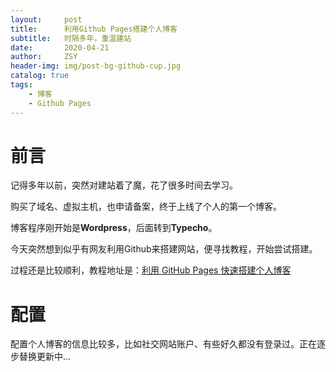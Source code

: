 ```yaml
---
layout:     post
title:      利用Github Pages搭建个人博客
subtitle:   时隔多年，重温建站
date:       2020-04-21
author:     ZSY
header-img: img/post-bg-github-cup.jpg
catalog: true
tags:
    - 博客
    - Github Pages
---
```


# 前言

记得多年以前，突然对建站着了魔，花了很多时间去学习。

购买了域名、虚拟主机，也申请备案，终于上线了个人的第一个博客。

博客程序刚开始是**Wordpress**，后面转到**Typecho**。

今天突然想到似乎有网友利用Github来搭建网站，便寻找教程，开始尝试搭建。

过程还是比较顺利，教程地址是：[利用 GitHub Pages 快速搭建个人博客](https://www.jianshu.com/p/e68fba58f75c)

# 配置

配置个人博客的信息比较多，比如社交网站账户、有些好久都没有登录过。正在逐步替换更新中...





     

